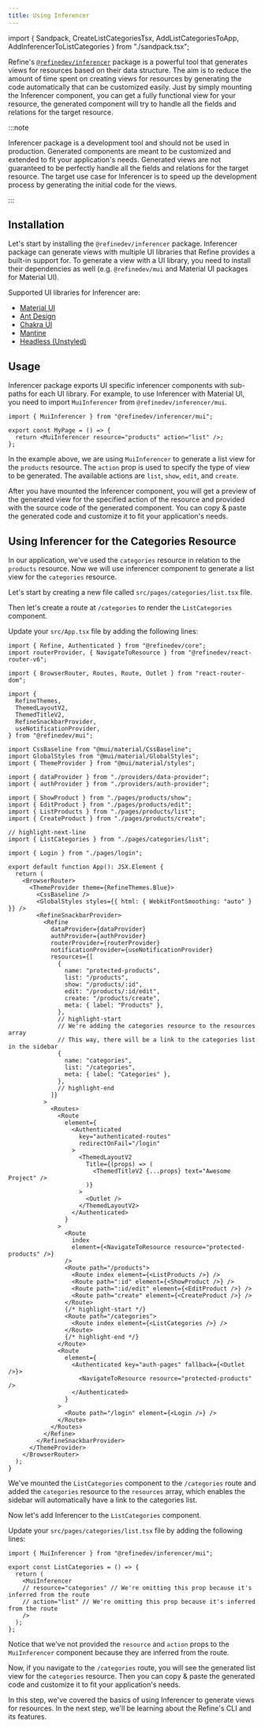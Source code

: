 ```yaml
---
title: Using Inferencer
---
```


import { Sandpack, CreateListCategoriesTsx, AddListCategoriesToApp, AddInferencerToListCategories } from "./sandpack.tsx";

<Sandpack>

Refine's [`@refinedev/inferencer`](/docs/packages/inferencer) package is a powerful tool that generates views for resources based on their data structure. The aim is to reduce the amount of time spent on creating views for resources by generating the code automatically that can be customized easily. Just by simply mounting the Inferencer component, you can get a fully functional view for your resource, the generated component will try to handle all the fields and relations for the target resource.

:::note

Inferencer package is a development tool and should not be used in production. Generated components are meant to be customized and extended to fit your application's needs. Generated views are not guaranteed to be perfectly handle all the fields and relations for the target resource. The target use case for Inferencer is to speed up the development process by generating the initial code for the views.

:::

## Installation

Let's start by installing the `@refinedev/inferencer` package. Inferencer package can generate views with multiple UI libraries that Refine provides a built-in support for. To generate a view with a UI library, you need to install their dependencies as well (e.g. `@refinedev/mui` and Material UI packages for Material UI).

Supported UI libraries for Inferencer are:

- [Material UI](/docs/ui-integrations/material-ui/components/inferencer)
- [Ant Design](/docs/ui-integrations/ant-design/components/inferencer)
- [Chakra UI](/docs/ui-integrations/chakra-ui/components/inferencer)
- [Mantine](/docs/ui-integrations/mantine/components/inferencer)
- [Headless (Unstyled)](/docs/packages/inferencer)

<InstallPackagesCommand args="@refinedev/inferencer" />

## Usage

Inferencer package exports UI specific inferencer components with sub-paths for each UI library. For example, to use Inferencer with Material UI, you need to import `MuiInferencer` from `@refinedev/inferencer/mui`.

```tsx
import { MuiInferencer } from "@refinedev/inferencer/mui";

export const MyPage = () => {
  return <MuiInferencer resource="products" action="list" />;
};
```

In the example above, we are using `MuiInferencer` to generate a list view for the `products` resource. The `action` prop is used to specify the type of view to be generated. The available actions are `list`, `show`, `edit`, and `create`.

After you have mounted the Inferencer component, you will get a preview of the generated view for the specified action of the resource and provided with the source code of the generated component. You can copy & paste the generated code and customize it to fit your application's needs.

## Using Inferencer for the Categories Resource

In our application, we've used the `categories` resource in relation to the `products` resource. Now we will use inferencer component to generate a list view for the `categories` resource.

Let's start by creating a new file called `src/pages/categories/list.tsx` file.

<CreateListCategoriesTsx />

Then let's create a route at `/categories` to render the `ListCategories` component.

Update your `src/App.tsx` file by adding the following lines:

```tsx title="src/App.tsx"
import { Refine, Authenticated } from "@refinedev/core";
import routerProvider, { NavigateToResource } from "@refinedev/react-router-v6";

import { BrowserRouter, Routes, Route, Outlet } from "react-router-dom";

import {
  RefineThemes,
  ThemedLayoutV2,
  ThemedTitleV2,
  RefineSnackbarProvider,
  useNotificationProvider,
} from "@refinedev/mui";

import CssBaseline from "@mui/material/CssBaseline";
import GlobalStyles from "@mui/material/GlobalStyles";
import { ThemeProvider } from "@mui/material/styles";

import { dataProvider } from "./providers/data-provider";
import { authProvider } from "./providers/auth-provider";

import { ShowProduct } from "./pages/products/show";
import { EditProduct } from "./pages/products/edit";
import { ListProducts } from "./pages/products/list";
import { CreateProduct } from "./pages/products/create";

// highlight-next-line
import { ListCategories } from "./pages/categories/list";

import { Login } from "./pages/login";

export default function App(): JSX.Element {
  return (
    <BrowserRouter>
      <ThemeProvider theme={RefineThemes.Blue}>
        <CssBaseline />
        <GlobalStyles styles={{ html: { WebkitFontSmoothing: "auto" } }} />
        <RefineSnackbarProvider>
          <Refine
            dataProvider={dataProvider}
            authProvider={authProvider}
            routerProvider={routerProvider}
            notificationProvider={useNotificationProvider}
            resources={[
              {
                name: "protected-products",
                list: "/products",
                show: "/products/:id",
                edit: "/products/:id/edit",
                create: "/products/create",
                meta: { label: "Products" },
              },
              // highlight-start
              // We're adding the categories resource to the resources array
              // This way, there will be a link to the categories list in the sidebar
              {
                name: "categories",
                list: "/categories",
                meta: { label: "Categories" },
              },
              // highlight-end
            ]}
          >
            <Routes>
              <Route
                element={
                  <Authenticated
                    key="authenticated-routes"
                    redirectOnFail="/login"
                  >
                    <ThemedLayoutV2
                      Title={(props) => (
                        <ThemedTitleV2 {...props} text="Awesome Project" />
                      )}
                    >
                      <Outlet />
                    </ThemedLayoutV2>
                  </Authenticated>
                }
              >
                <Route
                  index
                  element={<NavigateToResource resource="protected-products" />}
                />
                <Route path="/products">
                  <Route index element={<ListProducts />} />
                  <Route path=":id" element={<ShowProduct />} />
                  <Route path=":id/edit" element={<EditProduct />} />
                  <Route path="create" element={<CreateProduct />} />
                </Route>
                {/* highlight-start */}
                <Route path="/categories">
                  <Route index element={<ListCategories />} />
                </Route>
                {/* highlight-end */}
              </Route>
              <Route
                element={
                  <Authenticated key="auth-pages" fallback={<Outlet />}>
                    <NavigateToResource resource="protected-products" />
                  </Authenticated>
                }
              >
                <Route path="/login" element={<Login />} />
              </Route>
            </Routes>
          </Refine>
        </RefineSnackbarProvider>
      </ThemeProvider>
    </BrowserRouter>
  );
}
```

<AddListCategoriesToApp />

We've mounted the `ListCategories` component to the `/categories` route and added the `categories` resource to the `resources` array, which enables the sidebar will automatically have a link to the categories list.

Now let's add Inferencer to the `ListCategories` component.

Update your `src/pages/categories/list.tsx` file by adding the following lines:

```tsx title="src/pages/categories/list.tsx"
import { MuiInferencer } from "@refinedev/inferencer/mui";

export const ListCategories = () => {
  return (
    <MuiInferencer
    // resource="categories" // We're omitting this prop because it's inferred from the route
    // action="list" // We're omitting this prop because it's inferred from the route
    />
  );
};
```

<AddInferencerToListCategories />

Notice that we've not provided the `resource` and `action` props to the `MuiInferencer` component because they are inferred from the route.

Now, if you navigate to the `/categories` route, you will see the generated list view for the `categories` resource. Then you can copy & paste the generated code and customize it to fit your application's needs.

In this step, we've covered the basics of using Inferencer to generate views for resources. In the next step, we'll be learning about the Refine's CLI and its features.

</Sandpack>

